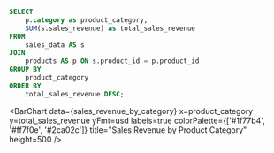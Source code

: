 ```sql sales_revenue_by_category
SELECT 
    p.category as product_category, 
    SUM(s.sales_revenue) as total_sales_revenue
FROM 
    sales_data AS s
JOIN 
    products AS p ON s.product_id = p.product_id
GROUP BY 
    product_category
ORDER BY 
    total_sales_revenue DESC;
```

<BarChart
    data={sales_revenue_by_category}
    x=product_category
    y=total_sales_revenue
    yFmt=usd
    labels=true
    colorPalette={['#1f77b4', '#ff7f0e', '#2ca02c']}
    title="Sales Revenue by Product Category"
    height=500
/>